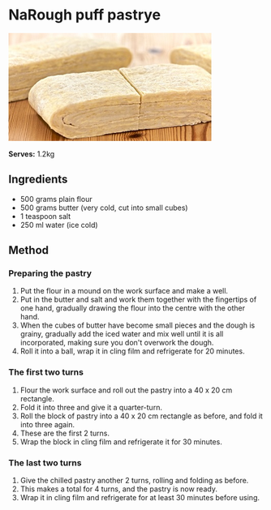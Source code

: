 # NaRough puff pastrye

![Name](resources/rough-puff.jpg)

**Serves:** 1.2kg

## Ingredients
- 500 grams plain flour
- 500 grams butter (very cold, cut into small cubes)
- 1 teaspoon salt
- 250 ml water (ice cold)

## Method
### Preparing the pastry
1. Put the flour in a mound on the work surface and make a well.
1. Put in the butter and salt and work them together with the fingertips of one hand, gradually drawing the flour into the centre with the other hand.
1. When the cubes of butter have become small pieces and the dough is grainy, gradually add the iced water and mix well until it is all incorporated, making sure you don't overwork the dough.
1. Roll it into a ball, wrap it in cling film and refrigerate for 20 minutes.

### The first two turns
1. Flour the work surface and roll out the pastry into a 40 x 20 cm rectangle.
1. Fold it into three and give it a quarter-turn.
1. Roll the block of pastry into a 40 x 20 cm rectangle as before, and fold it into three again.
1. These are the first 2 turns.
1. Wrap the block in cling film and refrigerate it for 30 minutes.

### The last two turns
1. Give the chilled pastry another 2 turns, rolling and folding as before.
1. This makes a total for 4 turns, and the pastry is now ready.
1. Wrap it in cling film and refrigerate for at least 30 minutes before using.